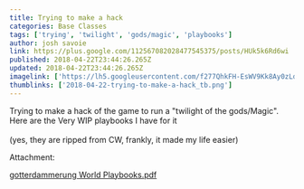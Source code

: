 ```yaml
---
title: Trying to make a hack
categories: Base Classes
tags: ['trying', 'twilight', 'gods/magic', 'playbooks']
author: josh savoie
link: https://plus.google.com/112567082028477545375/posts/HUk5k6Rd6wi
published: 2018-04-22T23:44:26.265Z
updated: 2018-04-22T23:44:26.265Z
imagelink: ['https://lh5.googleusercontent.com/f277QhkFH-EsWV9Kk8Ay0zLdRwC0AfJs1uPbEpMLfE0SAj7tRNMRUmiBxZs=w1200-h630-p']
thumblinks: ['2018-04-22-trying-to-make-a-hack_tb.png']
---
```


Trying to make a hack of the game to run a &quot;twilight of the gods/Magic&quot;. Here are the Very WIP playbooks I have for it<br /><br />(yes, they are ripped from CW, frankly, it made my life easier)


Attachment:

<a href='https://drive.google.com/file/d/1-QLFgr-3GZ8Z48cVl8LH_Gz-0gs-GqD3/view?usp=sharing'>gotterdammerung World Playbooks.pdf</a>

